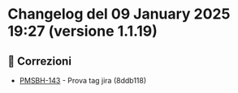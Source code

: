# Changelog del 09 January 2025 19:27 (versione 1.1.19)

## 🐛 Correzioni
- [PMSBH-143](https://jira.example.com/browse/PMSBH-143) - Prova tag jira (8ddb118)

